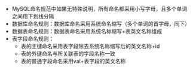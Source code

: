 - MySQL命名规范中如果无特殊说明，所有命名都采用小写字母，且多个单词之间用下划线分隔
- 数据库命名规则：数据库命名采用系统命名缩写（多个单词的首字母，同下）
- 数据表命名规则：数据表命名采用系统名称缩写+表英文名称组成
- 表字段命名规则：
   - 表的主键命名采用表字段除去系统名称缩写后的英文名称+id
   - 表的外键命名与所关联表的字段名称一致
   - 表的普通字段命名采用val+表字段的英文名称